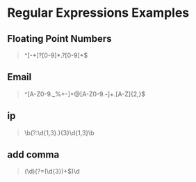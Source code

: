 # Regular Expressions Examples

## Floating Point Numbers
> ^[-+]?[0-9]*\.?[0-9]+$

## Email
> ^[A-Z0-9._%+-]+@[A-Z0-9.-]+\.[A-Z]{2,}$

## ip
> \b(?:\d{1,3}\.){3}\d{1,3}\b

## add comma
> (\d)(?=(\d{3})+$)\d
